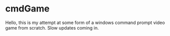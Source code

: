 # cmdGame

Hello, this is my attempt at some form of a windows command prompt video game from scratch.
Slow updates coming in.
